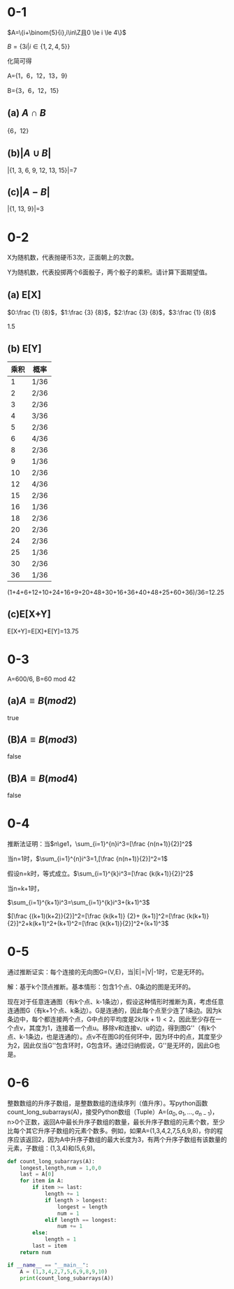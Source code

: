 # 0-1

$A=\{i+\binom{5}{i},i\in\Z且0 \le i \le 4\}$

$B=\{3i|i\in\{1,2,4,5\}\}$

化简可得

A={1，6，12，13，9}

B={3，6，12，15}

## (a) $A\cap B$

{6，12}

## (b)$|A\cup B|$

|{1, 3, 6, 9, 12, 13, 15}|=7

## (c)$|A-B|$

|{1, 13, 9}|=3

# 0-2

X为随机数，代表抛硬币3次，正面朝上的次数。

Y为随机数，代表投掷两个6面骰子，两个骰子的乘积。请计算下面期望值。

## (a) E[X]

$0:\frac {1} {8}$，$1:\frac {3} {8}$，$2:\frac {3} {8}$，$3:\frac {1} {8}$

1.5

## (b) E[Y]

| 乘积  | 概率   |
| --- | ---- |
| 1   | 1/36 |
| 2   | 2/36 |
| 3   | 2/36 |
| 4   | 3/36 |
| 5   | 2/36 |
| 6   | 4/36 |
| 8   | 2/36 |
| 9   | 1/36 |
| 10  | 2/36 |
| 12  | 4/36 |
| 15  | 2/36 |
| 16  | 1/36 |
| 18  | 2/36 |
| 20  | 2/36 |
| 24  | 2/36 |
| 25  | 1/36 |
| 30  | 2/36 |
| 36  | 1/36 |

(1+4+6+12+10+24+16+9+20+48+30+16+36+40+48+25+60+36)/36=12.25

## (c)E[X+Y]

E[X+Y]=E[X]+E[Y]=13.75

# 0-3

A=600/6, B=60 mod 42

## (a)$A\equiv B(mod 2)$

true

## (B)$A\equiv B(mod 3)$

false

## (B)$A\equiv B(mod 4)$

false

# 0-4

推断法证明：当$n\ge1，\sum_{i=1}^{n}i^3=[\frac {n(n+1)}{2}]^2$

当n=1时，$\sum_{i=1}^{n}i^3=1,[\frac {n(n+1)}{2}]^2=1$

假设n=k时，等式成立。$\sum_{i=1}^{k}i^3=[\frac {k(k+1)}{2}]^2$

当n=k+1时，

$\sum_{i=1}^{k+1}i^3=\sum_{i=1}^{k}i^3+(k+1)^3$

$[\frac {(k+1)(k+2)}{2}]^2=[\frac {k(k+1)} {2}+ (k+1)]^2=[\frac {k(k+1)}{2}]^2+k(k+1)^2+(k+1)^2=[\frac {k(k+1)}{2}]^2+(k+1)^3$

# 0-5

通过推断证实：每个连接的无向图G=(V,E)，当|E|=|V|-1时，它是无环的。

解：基于k个顶点推断。基本情形：包含1个点、0条边的图是无环的。

现在对于任意连通图（有k个点、k-1条边），假设这种情形时推断为真，考虑任意连通图G（有k+1个点、k条边）。G是连通的，因此每个点至少连了1条边。因为k条边中，每个都连接两个点，G中点的平均度是$2k/(k+1)<2$，因此至少存在一个点v，其度为1，连接着一个点u。移除v和连接v、u的边，得到图G''（有k个点、k-1条边，也是连通的）。点v不在图G的任何环中，因为环中的点，其度至少为2，因此仅当G''包含环时，G包含环。通过归纳假说，G''是无环的，因此G也是。

# 0-6

整数数组的升序子数组，是整数数组的连续序列（值升序）。写python函数count_long_subarrays(A)，接受Python数组（Tuple）A=($a_0,a_1,...,a_{n-1}$)，n>0个正数，返回A中最长升序子数组的数量，最长升序子数组的元素个数，至少比每个其它升序子数组的元素个数多。例如，如果A=(1,3,4,2,7,5,6,9,8)，你的程序应该返回2，因为A中升序子数组的最大长度为3，有两个升序子数组有该数量的元素，子数组：(1,3,4)和(5,6,9)。

```python
def count_long_subarrays(A):
    longest,length,num = 1,0,0
    last = A[0]
    for item in A:
        if item >= last:
            length += 1
            if length > longest:
                longest = length
                num = 1
            elif length == longest:
                num += 1
        else:
            length = 1
        last = item
    return num

if __name__ == "__main__":
    A = (1,3,4,2,7,5,6,9,8,9,10)
    print(count_long_subarrays(A))
```